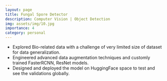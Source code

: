```yaml
---
layout: page
title: Fungal Spore Detector
description: Computer Vision | Object Detection
img: assets/img/10.jpg
importance: 4
category: personal
---
```


* Explored Bio-related data with a challenge of very limited size of dataset for data generalization.
* Engineered advanced data augmentation techniques and customly trained FasterRCNN, ResNet models.
* Designed and deployed the model on HuggingFace space to test and see the validations globally.